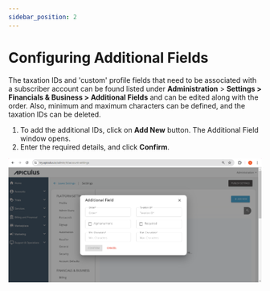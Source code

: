 ```yaml
---
sidebar_position: 2
---
```

# Configuring Additional Fields

The taxation IDs and 'custom' profile fields that need to be associated with a subscriber account can be found listed under **Administration** > **Settings > Financials & Business > Additional Fields** and can be edited along with the order. Also, minimum and maximum characters can be defined, and the taxation IDs can be deleted.

1. To add the additional IDs, click on **Add New** button. The Additional Field window opens. 
2. Enter the required details, and click **Confirm**.

![Configuring Additional Fields](img/ConfiguringAdditionalFields.png)
